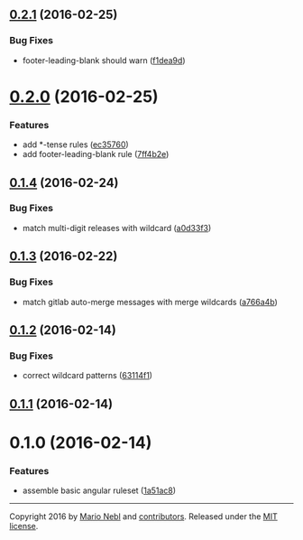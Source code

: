 <a name="0.2.1"></a>
## [0.2.1](https://github.com/marionebl/conventional-changelog-lint-config-angular/compare/v0.2.0...v0.2.1) (2016-02-25)


### Bug Fixes

* footer-leading-blank should warn ([f1dea9d](https://github.com/marionebl/conventional-changelog-lint-config-angular/commit/f1dea9d))



<a name="0.2.0"></a>
# [0.2.0](https://github.com/marionebl/conventional-changelog-lint-config-angular/compare/v0.1.4...v0.2.0) (2016-02-25)


### Features

* add *-tense rules ([ec35760](https://github.com/marionebl/conventional-changelog-lint-config-angular/commit/ec35760))
* add footer-leading-blank rule ([7ff4b2e](https://github.com/marionebl/conventional-changelog-lint-config-angular/commit/7ff4b2e))



<a name="0.1.4"></a>
## [0.1.4](https://github.com/marionebl/conventional-changelog-lint-config-angular/compare/v0.1.3...v0.1.4) (2016-02-24)


### Bug Fixes

* match multi-digit releases with wildcard ([a0d33f3](https://github.com/marionebl/conventional-changelog-lint-config-angular/commit/a0d33f3))



<a name="0.1.3"></a>
## [0.1.3](https://github.com/marionebl/conventional-changelog-lint-config-angular/compare/v0.1.2...v0.1.3) (2016-02-22)


### Bug Fixes

* match gitlab auto-merge messages with merge wildcards ([a766a4b](https://github.com/marionebl/conventional-changelog-lint-config-angular/commit/a766a4b))



<a name="0.1.2"></a>
## [0.1.2](https://github.com/marionebl/conventional-changelog-lint-config-angular/compare/v0.1.1...v0.1.2) (2016-02-14)


### Bug Fixes

* correct wildcard patterns ([63114f1](https://github.com/marionebl/conventional-changelog-lint-config-angular/commit/63114f1))



<a name="0.1.1"></a>
## [0.1.1](https://github.com/marionebl/conventional-changelog-lint-config-angular/compare/v0.1.0...v0.1.1) (2016-02-14)




<a name="0.1.0"></a>
# 0.1.0 (2016-02-14)


### Features

* assemble basic angular ruleset ([1a51ac8](https://github.com/marionebl/conventional-changelog-lint-config-angular/commit/1a51ac8))



---
Copyright 2016 by [Mario Nebl](https://github.com/marionebl) and [contributors](./graphs/contributors). Released under the [MIT license]('./license.md').
